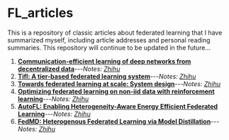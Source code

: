 # FL_articles

This is a repository of classic articles about federated learning that I have summarized myself, including article addresses and personal reading summaries. This repository will continue to be updated in the future...

1. **[Communication-efficient learning of deep networks from decentralized data](http://proceedings.mlr.press/v54/mcmahan17a/mcmahan17a.pdf)**---*Notes: [Zhihu](https://zhuanlan.zhihu.com/p/445458807)*
2. **[Tifl: A tier-based federated learning system](https://arxiv.org/pdf/2001.09249.pdf?ref=https://githubhelp.com)**---*Notes: [Zhihu](https://zhuanlan.zhihu.com/p/447913988)*
3. **[Towards federated learning at scale: System design](https://proceedings.mlsys.org/paper/2019/file/bd686fd640be98efaae0091fa301e613-Paper.pdf)**---*Notes: [Zhihu](https://zhuanlan.zhihu.com/p/450993635)*
4. **[Optimizing federated learning on non-iid data with reinforcement learning](https://ieeexplore.ieee.org/abstract/document/9155494)**---*Notes: [Zhihu](https://zhuanlan.zhihu.com/p/458716656)*
5. **[AutoFL: Enabling Heterogeneity-Aware Energy Efficient Federated Learning](https://arxiv.org/pdf/2107.08147.pdf)**---*Notes: [Zhihu](https://zhuanlan.zhihu.com/p/458692228)*
6. **[FedMD: Heterogenous Federated Learning via Model Distillation](https://arxiv.org/pdf/1910.03581.pdf)**---*Notes: [Zhihu](https://zhuanlan.zhihu.com/p/461482014)*

